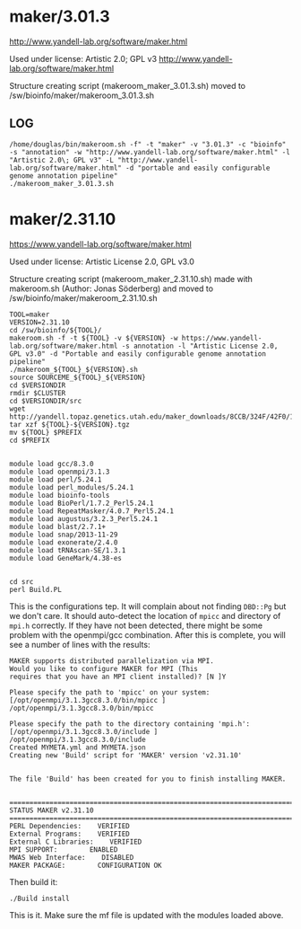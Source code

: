 maker/3.01.3
========================

<http://www.yandell-lab.org/software/maker.html>

Used under license:
Artistic 2.0; GPL v3
<http://www.yandell-lab.org/software/maker.html>

Structure creating script (makeroom_maker_3.01.3.sh) moved to /sw/bioinfo/maker/makeroom_3.01.3.sh

LOG
---

    /home/douglas/bin/makeroom.sh -f" -t "maker" -v "3.01.3" -c "bioinfo" -s "annotation" -w "http://www.yandell-lab.org/software/maker.html" -l "Artistic 2.0\; GPL v3" -L "http://www.yandell-lab.org/software/maker.html" -d "portable and easily configurable genome annotation pipeline"
    ./makeroom_maker_3.01.3.sh
maker/2.31.10
========================

<https://www.yandell-lab.org/software/maker.html>

Used under license:
Artistic License 2.0, GPL v3.0

Structure creating script (makeroom_maker_2.31.10.sh) made with makeroom.sh (Author: Jonas Söderberg) and moved to /sw/bioinfo/maker/makeroom_2.31.10.sh

    TOOL=maker
    VERSION=2.31.10
    cd /sw/bioinfo/${TOOL}/
    makeroom.sh -f -t ${TOOL} -v ${VERSION} -w https://www.yandell-lab.org/software/maker.html -s annotation -l "Artistic License 2.0, GPL v3.0" -d "Portable and easily configurable genome annotation pipeline"
    ./makeroom_${TOOL}_${VERSION}.sh 
    source SOURCEME_${TOOL}_${VERSION} 
    cd $VERSIONDIR
    rmdir $CLUSTER
    cd $VERSIONDIR/src
    wget http://yandell.topaz.genetics.utah.edu/maker_downloads/8CCB/324F/42F0/11AE6994043489A60A12166E4261/${TOOL}-${VERSION}.tgz
    tar xzf ${TOOL}-${VERSION}.tgz 
    mv ${TOOL} $PREFIX
    cd $PREFIX


    module load gcc/8.3.0
    module load openmpi/3.1.3
    module load perl/5.24.1
    module load perl_modules/5.24.1
    module load bioinfo-tools
    module load BioPerl/1.7.2_Perl5.24.1
    module load RepeatMasker/4.0.7_Perl5.24.1
    module load augustus/3.2.3_Perl5.24.1
    module load blast/2.7.1+
    module load snap/2013-11-29
    module load exonerate/2.4.0
    module load tRNAscan-SE/1.3.1
    module load GeneMark/4.38-es


    cd src
    perl Build.PL

This is the configurations tep.  It will complain about not finding `DBD::Pg`
but we don't care.  It should auto-detect the location of `mpicc` and directory
of `mpi.h` correctly.  If they have not been detected, there might be some
problem with the openmpi/gcc combination.  After this is complete, you will see
a number of lines with the results:


    MAKER supports distributed parallelization via MPI.
    Would you like to configure MAKER for MPI (This
    requires that you have an MPI client installed)? [N ]Y

    Please specify the path to 'mpicc' on your system: [/opt/openmpi/3.1.3gcc8.3.0/bin/mpicc ]
    /opt/openmpi/3.1.3gcc8.3.0/bin/mpicc

    Please specify the path to the directory containing 'mpi.h': [/opt/openmpi/3.1.3gcc8.3.0/include ]
    /opt/openmpi/3.1.3gcc8.3.0/include
    Created MYMETA.yml and MYMETA.json
    Creating new 'Build' script for 'MAKER' version 'v2.31.10'


    The file 'Build' has been created for you to finish installing MAKER.


    ==============================================================================
    STATUS MAKER v2.31.10
    ==============================================================================
    PERL Dependencies:    VERIFIED
    External Programs:    VERIFIED
    External C Libraries:    VERIFIED
    MPI SUPPORT:        ENABLED
    MWAS Web Interface:    DISABLED
    MAKER PACKAGE:        CONFIGURATION OK



Then build it:

    ./Build install

This is it.  Make sure the mf file is updated with the modules loaded above.




